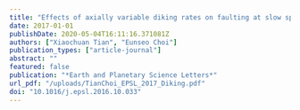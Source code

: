 ```yaml
---
title: "Effects of axially variable diking rates on faulting at slow spreading mid-ocean ridges"
date: 2017-01-01
publishDate: 2020-05-04T16:11:16.371081Z
authors: ["Xiaochuan Tian", "Eunseo Choi"]
publication_types: ["article-journal"]
abstract: ""
featured: false
publication: "*Earth and Planetary Science Letters*"
url_pdf: "/uploads/TianChoi_EPSL_2017_Diking.pdf"
doi: "10.1016/j.epsl.2016.10.033"
---
```


